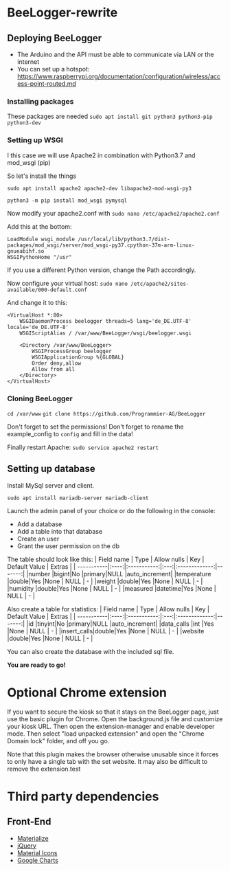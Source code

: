 # BeeLogger-rewrite
## Deploying BeeLogger
* The Arduino and the API must be able to communicate via LAN or the internet
* You can set up a hotspot: https://www.raspberrypi.org/documentation/configuration/wireless/access-point-routed.md

### Installing packages
These packages are needed
`sudo apt install git python3 python3-pip python3-dev`

### Setting up WSGI
I this case we will use Apache2 in combination with Python3.7 and mod_wsgi (pip)

So let's install the things

`sudo apt install apache2 apache2-dev libapache2-mod-wsgi-py3`

`python3 -m pip install mod_wsgi pymysql`

Now modify your apache2.conf with `sudo nano /etc/apache2/apache2.conf`

Add this at the bottom:
```
LoadModule wsgi_module /usr/local/lib/python3.7/dist-packages/mod_wsgi/server/mod_wsgi-py37.cpython-37m-arm-linux-gnueabihf.so
WSGIPythonHome "/usr"
```
If you use a different Python version, change the Path accordingly.

Now configure your virtual host:
`sudo nano /etc/apache2/sites-available/000-default.conf`

And change it to this:
```
<VirtualHost *:80>
    WSGIDaemonProcess beelogger threads=5 lang='de_DE.UTF-8' locale='de_DE.UTF-8'
    WSGIScriptAlias / /var/www/BeeLogger/wsgi/beelogger.wsgi

    <Directory /var/www/BeeLogger>
        WSGIProcessGroup beelogger
        WSGIApplicationGroup %{GLOBAL}
        Order deny,allow
        Allow from all
    </Directory>
</VirtualHost>
```

### Cloning BeeLogger
`cd /var/www`
`git clone https://github.com/Programmier-AG/BeeLogger`

Don't forget to set the permissions!
Don't forget to rename the example_config to `config` and fill in the data!

Finally restart Apache:
`sudo service apache2 restart`

## Setting up database
Install MySql server and client.

`sudo apt install mariadb-server mariadb-client`

Launch the admin panel of your choice or do the following in the console:

* Add a database
* Add a table into that database
* Create an user
* Grant the user permission on the db

The table should look like this:
| Field name | Type | Allow nulls | Key | Default Value | Extras |
| -----------|:----:|:-----------:|:---:|:-------------:|-------:|
|number      |bigint|No           |primary|NULL         |auto_increment|
|temperature |double|Yes          |None | NULL          |   -    |
|weight      |double|Yes          |None | NULL          |   -    |
|humidity    |double|Yes          |None | NULL          |   -    |
|measured    |datetime|Yes        |None | NULL          |   -    |

Also create a table for statistics:
| Field name | Type | Allow nulls | Key | Default Value | Extras |
| -----------|:----:|:-----------:|:---:|:-------------:|-------:|
|id          |tinyint|No          |primary|NULL         |auto_increment|
|data_calls  |int   |Yes          |None | NULL          |   -    |
|insert_calls|double|Yes          |None | NULL          |   -    |
|website     |double|Yes          |None | NULL          |   -    |

You can also create the database with the included sql file.

**You are ready to go!**

# Optional Chrome extension
If you want to secure the kiosk so that it stays on the BeeLogger page, just use the basic plugin for Chrome.
Open the background.js file and customize your kiosk URL. Then open the extension-manager and enable developer mode. Then select "load unpacked extension" and open the "Chrome Domain lock" folder, and off you go.

Note that this plugin makes the browser otherwise unusable since it forces to only have a single tab with the set website. It may also be difficult to remove the extension.test

# Third party dependencies
## Front-End
* [Materialize](https://materializecss.com/)
* [jQuery](https://jquery.com/)
* [Material Icons](https://fonts.google.com/icons)
* [Google Charts](https://developers.google.com/chart)